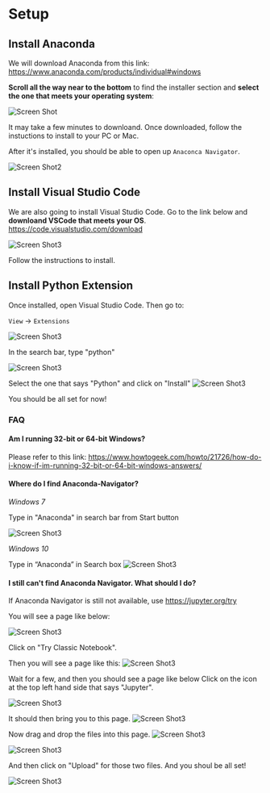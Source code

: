 # Setup

## Install Anaconda

We will download Anaconda from this link:
https://www.anaconda.com/products/individual#windows

**Scroll all the way near to the bottom** to find the installer section and **select the one that meets your operating system**:

![Screen Shot](images/install_anaconda.png)

It may take a few minutes to downloand. Once downloaded, follow the instuctions to install to your PC or Mac.

After it's installed, you should be able to open up `Anaconca Navigator`.

![Screen Shot2](images/anaconda_navigator.png)

## Install Visual Studio Code

We are also going to install Visual Studio Code. Go to the link below and **downloand VSCode that meets your OS**.
https://code.visualstudio.com/download

![Screen Shot3](images/vscode.png)

Follow the instructions to install.

## Install Python Extension

Once installed, open Visual Studio Code. Then go to:

`View` -> `Extensions`

![Screen Shot3](images/vscode_extension.png)

In the search bar, type "python"

![Screen Shot3](images/vscode_search_extension.png)

Select the one that says "Python" and click on "Install"
![Screen Shot3](images/vscode_install_extension.png)

You should be all set for now!

### FAQ

#### Am I running 32-bit or 64-bit Windows?

Please refer to this link:
https://www.howtogeek.com/howto/21726/how-do-i-know-if-im-running-32-bit-or-64-bit-windows-answers/

#### Where do I find Anaconda-Navigator?

_Windows 7_

Type in "Anaconda" in search bar from Start button

![Screen Shot3](images/w7_find_anaconda.png)

_Windows 10_

Type in “Anaconda” in Search box
![Screen Shot3](images/win10_anaconda.png)

#### I still can't find Anaconda Navigator. What should I do?

If Anaconda Navigator is still not available, use https://jupyter.org/try

You will see a page like below:

![Screen Shot3](images/jupyter_cloud_home.png)

Click on "Try Classic Notebook".

Then you will see a page like this:
![Screen Shot3](images/binder.png)

Wait for a few, and then you should see a page like below Click on the icon at the top left hand side that says "Jupyter".

![Screen Shot3](images/jupyter_notebook_1.png)

It should then bring you to this page.
![Screen Shot3](images/jupyter_notebook_root.png)

Now drag and drop the files into this page.
![Screen Shot3](images/drag_files.png)

![Screen Shot3](images/drop_files.png)

And then click on "Upload" for those two files. And you shoul be all set!

![Screen Shot3](images/uploaded.png)
